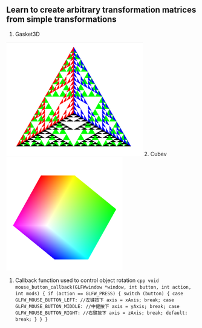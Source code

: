 ## Learn to create arbitrary transformation matrices from simple transformations

1. Gasket3D
<img  style =" height : 300px" src ="../photo/Gasket.png">
2. Cubev
  <img style =" height : 300px" src ="../photo/Cube.png">
  
  1. Callback function used to control object rotation
    ```cpp
      void mouse_button_callback(GLFWwindow *window, int button, int action, int mods)
    {
    	if (action == GLFW_PRESS)
    	{
    		switch (button)
    		{
    		case GLFW_MOUSE_BUTTON_LEFT: //左键按下
    			axis = xAxis;
    			break;
    		case GLFW_MOUSE_BUTTON_MIDDLE: //中健按下
    			axis = yAxis;
    			break;
    		case GLFW_MOUSE_BUTTON_RIGHT: //右键按下
    			axis = zAxis;
    			break;
    		default:
    			break;
    		}
    	}
    }
    ```

